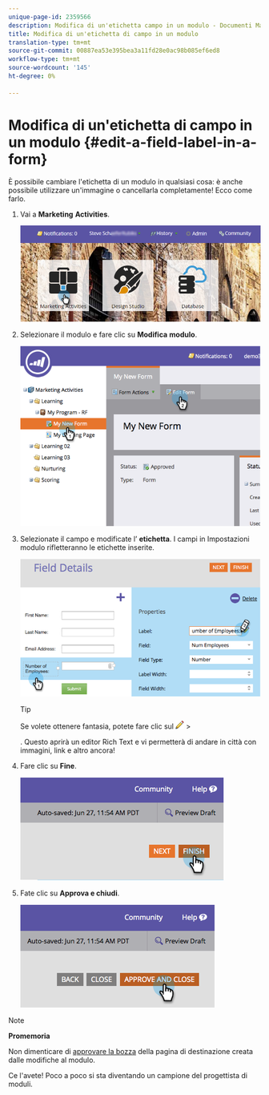 ```yaml
---
unique-page-id: 2359566
description: Modifica di un'etichetta campo in un modulo - Documenti Marketo - Documentazione prodotto
title: Modifica di un'etichetta di campo in un modulo
translation-type: tm+mt
source-git-commit: 00887ea53e395bea3a11fd28e0ac98b085ef6ed8
workflow-type: tm+mt
source-wordcount: '145'
ht-degree: 0%

---
```



# Modifica di un&#39;etichetta di campo in un modulo {#edit-a-field-label-in-a-form}

È possibile cambiare l&#39;etichetta di un modulo in qualsiasi cosa: è anche possibile utilizzare un&#39;immagine o cancellarla completamente! Ecco come farlo.

1. Vai a **Marketing** **Activities**.

   ![](assets/login-marketing-activities-3.png)

1. Selezionare il modulo e fare clic su **Modifica** **modulo**.

   ![](assets/image2014-9-15-17-3a26-3a27.png)

1. Selezionate il campo e modificate l’ **etichetta**. I campi in Impostazioni modulo rifletteranno le etichette inserite.

   ![](assets/image2014-9-15-17-3a26-3a42.png)

   >[!TIP]
   >
   >Se volete ottenere fantasia, potete fare clic sul ![](assets/image2014-9-15-17-3a27-3a7.png) >
   >
   > . Questo aprirà un editor Rich Text e vi permetterà di andare in città con immagini, link e altro ancora!

1. Fare clic su **Fine**.

   ![](assets/image2014-9-15-17-3a27-3a26.png)

1. Fate clic su **Approva e chiudi**.

   ![](assets/image2014-9-15-17-3a27-3a44.png)

>[!NOTE]
>
>**Promemoria**
>
>Non dimenticare di [approvare la bozza](../../../../product-docs/demand-generation/landing-pages/understanding-landing-pages/approve-unapprove-or-delete-a-landing-page.md) della pagina di destinazione creata dalle modifiche al modulo.

Ce l&#39;avete! Poco a poco si sta diventando un campione del progettista di moduli.

